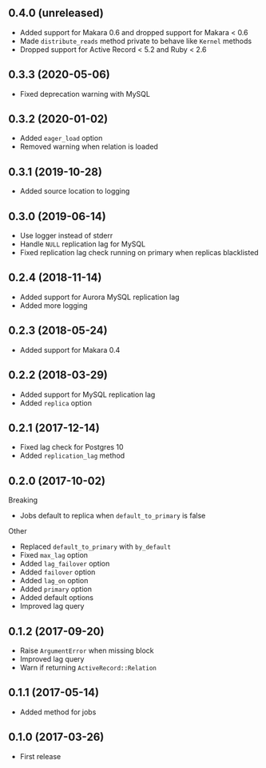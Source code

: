 ## 0.4.0 (unreleased)

- Added support for Makara 0.6 and dropped support for Makara < 0.6
- Made `distribute_reads` method private to behave like `Kernel` methods
- Dropped support for Active Record < 5.2 and Ruby < 2.6

## 0.3.3 (2020-05-06)

- Fixed deprecation warning with MySQL

## 0.3.2 (2020-01-02)

- Added `eager_load` option
- Removed warning when relation is loaded

## 0.3.1 (2019-10-28)

- Added source location to logging

## 0.3.0 (2019-06-14)

- Use logger instead of stderr
- Handle `NULL` replication lag for MySQL
- Fixed replication lag check running on primary when replicas blacklisted

## 0.2.4 (2018-11-14)

- Added support for Aurora MySQL replication lag
- Added more logging

## 0.2.3 (2018-05-24)

- Added support for Makara 0.4

## 0.2.2 (2018-03-29)

- Added support for MySQL replication lag
- Added `replica` option

## 0.2.1 (2017-12-14)

- Fixed lag check for Postgres 10
- Added `replication_lag` method

## 0.2.0 (2017-10-02)

Breaking

- Jobs default to replica when `default_to_primary` is false

Other

- Replaced `default_to_primary` with `by_default`
- Fixed `max_lag` option
- Added `lag_failover` option
- Added `failover` option
- Added `lag_on` option
- Added `primary` option
- Added default options
- Improved lag query

## 0.1.2 (2017-09-20)

- Raise `ArgumentError` when missing block
- Improved lag query
- Warn if returning `ActiveRecord::Relation`

## 0.1.1 (2017-05-14)

- Added method for jobs

## 0.1.0 (2017-03-26)

- First release
